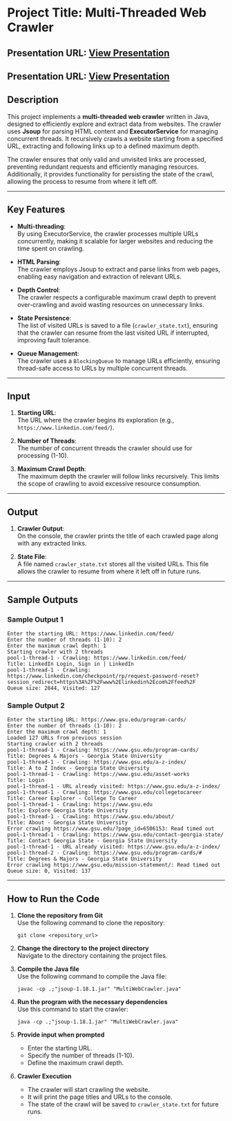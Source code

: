 
# Project Title: Multi-Threaded Web Crawler

## Presentation URL: [View Presentation](https://docs.google.com/presentation/d/1tQZv701UJdozFVgLMoTphkwYL5Rg40xiu3kDLkCm4KI/edit?usp=sharing)
## Presentation URL: <a href="https://docs.google.com/presentation/d/1tQZv701UJdozFVgLMoTphkwYL5Rg40xiu3kDLkCm4KI/edit?usp=sharing" target="_blank">View Presentation</a>


## Description
This project implements a **multi-threaded web crawler** written in Java, designed to efficiently explore and extract data from websites. The crawler uses **Jsoup** for parsing HTML content and **ExecutorService** for managing concurrent threads. It recursively crawls a website starting from a specified URL, extracting and following links up to a defined maximum depth. 

The crawler ensures that only valid and unvisited links are processed, preventing redundant requests and efficiently managing resources. Additionally, it provides functionality for persisting the state of the crawl, allowing the process to resume from where it left off.

---

## Key Features
- **Multi-threading**:  
  By using ExecutorService, the crawler processes multiple URLs concurrently, making it scalable for larger websites and reducing the time spent on crawling.

- **HTML Parsing**:  
  The crawler employs Jsoup to extract and parse links from web pages, enabling easy navigation and extraction of relevant URLs.

- **Depth Control**:  
  The crawler respects a configurable maximum crawl depth to prevent over-crawling and avoid wasting resources on unnecessary links.

- **State Persistence**:  
  The list of visited URLs is saved to a file (`crawler_state.txt`), ensuring that the crawler can resume from the last visited URL if interrupted, improving fault tolerance.

- **Queue Management**:  
  The crawler uses a `BlockingQueue` to manage URLs efficiently, ensuring thread-safe access to URLs by multiple concurrent threads.

---

## Input
1. **Starting URL**:  
   The URL where the crawler begins its exploration (e.g., `https://www.linkedin.com/feed/`).

2. **Number of Threads**:  
   The number of concurrent threads the crawler should use for processing (1-10).

3. **Maximum Crawl Depth**:  
   The maximum depth the crawler will follow links recursively. This limits the scope of crawling to avoid excessive resource consumption.

---

## Output
1. **Crawler Output**:  
   On the console, the crawler prints the title of each crawled page along with any extracted links.

2. **State File**:  
   A file named `crawler_state.txt` stores all the visited URLs. This file allows the crawler to resume from where it left off in future runs.

---

## Sample Outputs

### Sample Output 1
```
Enter the starting URL: https://www.linkedin.com/feed/
Enter the number of threads (1-10): 2
Enter the maximum crawl depth: 1
Starting crawler with 2 threads
pool-1-thread-1 - Crawling: https://www.linkedin.com/feed/
Title: LinkedIn Login, Sign in | LinkedIn
pool-1-thread-1 - Crawling: https://www.linkedin.com/checkpoint/rp/request-password-reset?session_redirect=https%3A%2F%2Fwww%2Elinkedin%2Ecom%2Ffeed%2F
Queue size: 2844, Visited: 127
```

### Sample Output 2
```
Enter the starting URL: https://www.gsu.edu/program-cards/
Enter the number of threads (1-10): 2
Enter the maximum crawl depth: 1
Loaded 127 URLs from previous session
Starting crawler with 2 threads
pool-1-thread-1 - Crawling: https://www.gsu.edu/program-cards/
Title: Degrees & Majors - Georgia State University
pool-1-thread-1 - Crawling: https://www.gsu.edu/a-z-index/
Title: A to Z Index - Georgia State University
pool-1-thread-1 - Crawling: https://www.gsu.edu/asset-works
Title: Login
pool-1-thread-1 - URL already visited: https://www.gsu.edu/a-z-index/
pool-1-thread-1 - Crawling: https://www.gsu.edu/collegetocareer
Title: Career Explorer - College To Career
pool-1-thread-1 - Crawling: https://www.gsu.edu
Title: Explore Georgia State University
pool-1-thread-1 - Crawling: https://www.gsu.edu/about/
Title: About - Georgia State University
Error crawling https://www.gsu.edu/?page_id=6506153: Read timed out
pool-1-thread-1 - Crawling: https://www.gsu.edu/contact-georgia-state/
Title: Contact Georgia State - Georgia State University
pool-1-thread-1 - URL already visited: https://www.gsu.edu/a-z-index/
pool-1-thread-2 - Crawling: https://www.gsu.edu/program-cards/#  
Title: Degrees & Majors - Georgia State University  
Error crawling https://www.gsu.edu/mission-statement/: Read timed out  
Queue size: 0, Visited: 137
```

---

## How to Run the Code

1. **Clone the repository from Git**  
   Use the following command to clone the repository:  
   ```
   git clone <repository_url>
   ```

2. **Change the directory to the project directory**  
   Navigate to the directory containing the project files.  

3. **Compile the Java file**  
   Use the following command to compile the Java file:  
   ```
   javac -cp .;"jsoup-1.18.1.jar" "MultiWebCrawler.java"
   ```

4. **Run the program with the necessary dependencies**  
   Use this command to start the crawler:  
   ```
   java -cp .;"jsoup-1.18.1.jar" "MultiWebCrawler.java"
   ```

5. **Provide input when prompted**  
   - Enter the starting URL.  
   - Specify the number of threads (1-10).  
   - Define the maximum crawl depth.  

6. **Crawler Execution**  
   - The crawler will start crawling the website.  
   - It will print the page titles and URLs to the console.  
   - The state of the crawl will be saved to `crawler_state.txt` for future runs.
